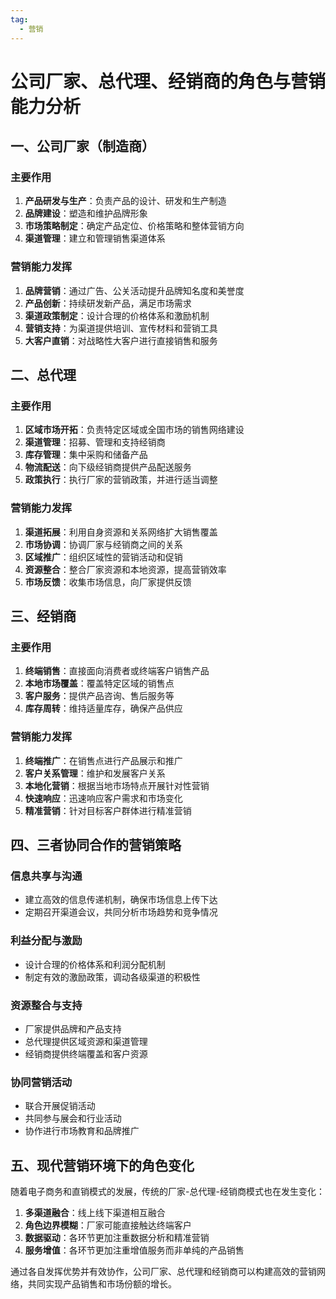 ```yaml
---
tag:
  - 营销
---
```

# 公司厂家、总代理、经销商的角色与营销能力分析

## 一、公司厂家（制造商）

### 主要作用

1. **产品研发与生产**：负责产品的设计、研发和生产制造
2. **品牌建设**：塑造和维护品牌形象
3. **市场策略制定**：确定产品定位、价格策略和整体营销方向
4. **渠道管理**：建立和管理销售渠道体系

### 营销能力发挥

1. **品牌营销**：通过广告、公关活动提升品牌知名度和美誉度
2. **产品创新**：持续研发新产品，满足市场需求
3. **渠道政策制定**：设计合理的价格体系和激励机制
4. **营销支持**：为渠道提供培训、宣传材料和营销工具
5. **大客户直销**：对战略性大客户进行直接销售和服务

## 二、总代理

### 主要作用

1. **区域市场开拓**：负责特定区域或全国市场的销售网络建设
2. **渠道管理**：招募、管理和支持经销商
3. **库存管理**：集中采购和储备产品
4. **物流配送**：向下级经销商提供产品配送服务
5. **政策执行**：执行厂家的营销政策，并进行适当调整

### 营销能力发挥

1. **渠道拓展**：利用自身资源和关系网络扩大销售覆盖
2. **市场协调**：协调厂家与经销商之间的关系
3. **区域推广**：组织区域性的营销活动和促销
4. **资源整合**：整合厂家资源和本地资源，提高营销效率
5. **市场反馈**：收集市场信息，向厂家提供反馈

## 三、经销商

### 主要作用

1. **终端销售**：直接面向消费者或终端客户销售产品
2. **本地市场覆盖**：覆盖特定区域的销售点
3. **客户服务**：提供产品咨询、售后服务等
4. **库存周转**：维持适量库存，确保产品供应

### 营销能力发挥

1. **终端推广**：在销售点进行产品展示和推广
2. **客户关系管理**：维护和发展客户关系
3. **本地化营销**：根据当地市场特点开展针对性营销
4. **快速响应**：迅速响应客户需求和市场变化
5. **精准营销**：针对目标客户群体进行精准营销

## 四、三者协同合作的营销策略

### 信息共享与沟通

- 建立高效的信息传递机制，确保市场信息上传下达
- 定期召开渠道会议，共同分析市场趋势和竞争情况

### 利益分配与激励

- 设计合理的价格体系和利润分配机制
- 制定有效的激励政策，调动各级渠道的积极性

### 资源整合与支持

- 厂家提供品牌和产品支持
- 总代理提供区域资源和渠道管理
- 经销商提供终端覆盖和客户资源

### 协同营销活动

- 联合开展促销活动
- 共同参与展会和行业活动
- 协作进行市场教育和品牌推广

## 五、现代营销环境下的角色变化

随着电子商务和直销模式的发展，传统的厂家-总代理-经销商模式也在发生变化：

1. **多渠道融合**：线上线下渠道相互融合
2. **角色边界模糊**：厂家可能直接触达终端客户
3. **数据驱动**：各环节更加注重数据分析和精准营销
4. **服务增值**：各环节更加注重增值服务而非单纯的产品销售

通过各自发挥优势并有效协作，公司厂家、总代理和经销商可以构建高效的营销网络，共同实现产品销售和市场份额的增长。